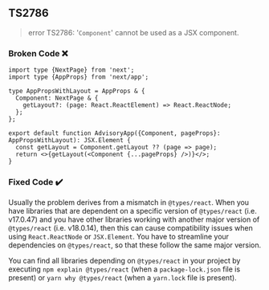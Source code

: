 ## TS2786

> error TS2786: '`Component`' cannot be used as a JSX component.

### Broken Code ❌

```tsx
import type {NextPage} from 'next';
import type {AppProps} from 'next/app';

type AppPropsWithLayout = AppProps & {
  Component: NextPage & {
    getLayout?: (page: React.ReactElement) => React.ReactNode;
  };
};

export default function AdvisoryApp({Component, pageProps}: AppPropsWithLayout): JSX.Element {
  const getLayout = Component.getLayout ?? (page => page);
  return <>{getLayout(<Component {...pageProps} />)}</>;
}
```

### Fixed Code ✔️

Usually the problem derives from a mismatch in `@types/react`. When you have libraries that are dependent on a specific version of `@types/react` (i.e. v17.0.47) and you have other libraries working with another major version of `@types/react` (i.e. v18.0.14), then this can cause compatibility issues when using `React.ReactNode` or `JSX.Element`. You have to streamline your dependencies on `@types/react`, so that these follow the same major version.

You can find all libraries depending on `@types/react` in your project by executing `npm explain @types/react` (when a `package-lock.json` file is present) or `yarn why @types/react` (when a `yarn.lock` file is present).
